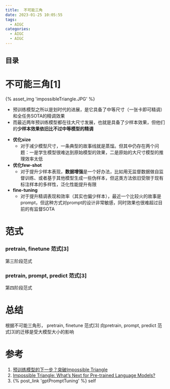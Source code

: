 ```yaml
---
title:  不可能三角
date: 2023-01-25 10:05:55
tags:
  - AIGC
categories: 
  - AIGC
  - AIGC 
---
```


<p></p>
<!-- more -->

## 目录
<!-- toc -->


# 不可能三角[1]
{% asset_img 'impossibleTriangle.JPG' %}

- 预训练模型之所以是划时代的进展，是它具备了中等尺寸（一张卡即可精调）和全任务SOTA的精调效果
- 而最近两年预训练模型都在往大尺寸发展，也就是具备了少样本效果，但他们的**少样本效果依旧比不过中等模型的精调**


+ **优化size**
  - 对于减少模型尺寸，一条典型的故事线就是蒸馏。但其中仍存在两个问题：一是学生模型很难达到原始模型的效果，二是原始的大尺寸模型的推理效率太低  
+ **优化few-shot**
  - 对于提升少样本表现，**数据增强**是一个好办法，比如用无监督数据做自监督训练、或者基于其他模型生成一些伪样本，但这类方法依旧受限于现有标注样本的多样性，泛化性能提升有限
+ **fine-tuning**
  - 对于提升精调表现和效率（其实也偏少样本），最近一个比较火的故事是prompt，但这种方式对prompt的设计非常敏感，同时效果也很难超过目前的有监督SOTA


# 范式
### pretrain, finetune 范式[3]
第三阶段范式
### pretrain, prompt, predict 范式[3]
第四阶段范式

# 总结
根据不可能三角形， pretrain, finetune 范式[3] 向pretrain, prompt, predict 范式[3]的迁移是受大模型大小的影响

# 参考
1. [预训练模型的下一步？突破Impossible Triangle](https://zhuanlan.zhihu.com/p/501381510)
2. [Impossible Triangle: What’s Next for Pre-trained Language Models?](https://arxiv.org/pdf/2204.06130.pdf)
3. {% post_link 'gptPromptTuning' %} self